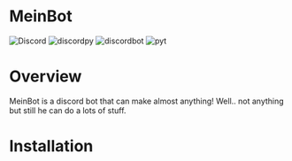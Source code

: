 # MeinBot



![Discord](https://img.shields.io/discord/515156152066244635?style=for-the-badge&logo=appveyor) ![discordpy](https://img.shields.io/badge/discord-py-brightgreen?style=for-the-badge&logo=appveyor) ![discordbot](https://img.shields.io/badge/discord-bot-blueviolet?style=for-the-badge&logo=appveyor) ![pyt](https://img.shields.io/badge/python-3.7-yellow?style=for-the-badge&logo=appveyor)

# Overview

MeinBot is a discord bot that can make almost anything! Well.. not anything but still he can do a lots of stuff.


# Installation
